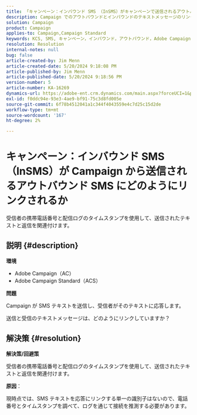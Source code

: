 ```yaml
---
title: 「キャンペーン：インバウンド SMS （InSMS）がキャンペーンで送信されるアウトバウンド SMS にどのようにリンクされるか」
description: Campaign でのアウトバウンドとインバウンドのテキストメッセージのリンク方法を説明します。
solution: Campaign
product: Campaign
applies-to: Campaign,Campaign Standard
keywords: KCS, SMS, キャンペーン，インバウンド，アウトバウンド，Adobe Campaign, AC Adobe Campaign Standard, ACS, FAQ
resolution: Resolution
internal-notes: null
bug: false
article-created-by: Jim Menn
article-created-date: 5/20/2024 9:18:08 PM
article-published-by: Jim Menn
article-published-date: 5/20/2024 9:18:56 PM
version-number: 5
article-number: KA-16269
dynamics-url: https://adobe-ent.crm.dynamics.com/main.aspx?forceUCI=1&pagetype=entityrecord&etn=knowledgearticle&id=6d4bd16f-ee16-ef11-9f8a-6045bd006268
exl-id: f0ddc94e-93e3-4ae9-bf91-75c3d8fd005e
source-git-commit: 6f78b4512041a1c344f4043559e4c7d25c15d2de
workflow-type: tm+mt
source-wordcount: '167'
ht-degree: 2%

---
```


# キャンペーン：インバウンド SMS （InSMS）が Campaign から送信されるアウトバウンド SMS にどのようにリンクされるか


受信者の携帯電話番号と配信ログのタイムスタンプを使用して、送信されたテキストと返信を関連付けます。

## 説明 {#description}


<b>環境</b>

- Adobe Campaign（AC）
- Adobe Campaign Standard（ACS）


<b>問題</b>

Campaign が SMS テキストを送信し、受信者がそのテキストに応答します。

送信と受信のテキストメッセージは、どのようにリンクしていますか？


## 解決策 {#resolution}


<b>解決策/回避策</b>

受信者の携帯電話番号と配信ログのタイムスタンプを使用して、送信されたテキストと返信を関連付けます。

<b>原因</b>：

現時点では、SMS テキストを応答にリンクする単一の識別子はないので、電話番号とタイムスタンプを調べて、ログを通じて接続を推測する必要があります。
